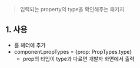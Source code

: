 > 입력되는 property의 type을 확인해주는 패키지

## 1. 사용
- <script src="https://unpkg.com/prop-types@15.6/prop-types.js"></script>를 헤더에 추가
- component.propTypes = {prop: PropTypes.type}
	- prop의 타입이 type과 다르면 개발자 화면에서 출력